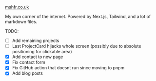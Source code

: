 [mshfr.co.uk](https://mshfr.co.uk/)

My own corner of the internet. Powered by Next.js, Tailwind, and a lot of markdown files.

TODO:

- [ ] Add remaining projects
- [ ] Last ProjectCard hijacks whole screen
(possibly due to absolute positioning for
clickable area)
- [x] Add contact to new page
- [x] Fix contact form
- [x] Fix GitHub action that doesnt run since moving to pnpm
- [x] Add blog posts
